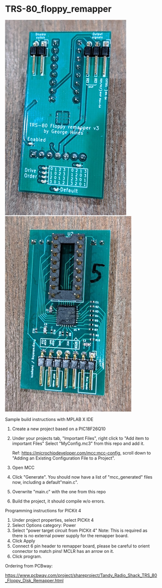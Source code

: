 # TRS-80_floppy_remapper

![front of board](/images/front-v3.jpg)![back of board](/images/back-v3.jpg)

Sample build instructions with MPLAB X IDE

1. Create a new project based on a PIC18F26Q10
2. Under your projects tab, "Important Files", right click to "Add item to important Files"
   Select "MyConfig.mc3" from this repo and add it.
   
   Ref: https://microchipdeveloper.com/mcc:mcc-config, scroll down
   to "Adding an Existing Configuration File to a Project".
   
3. Open MCC
4. Click "Generate".  You should now have a list of "mcc_generated" files now, including
   a default"main.c".
5. Overwrite "main.c" with the one from this repo
6. Build the project, it should compile w/o errors.

Programming instructions for PICKit 4

1. Under project properties, select PICKit 4
2. Select Options category: Power
3. Select "power target circuit from PICKit 4"
   Note: This is required as there is no external power supply for the remapper board.
4. Click Apply
5. Connect 6 pin header to remapper board, please be careful to orient
   connector to match pins!  MCLR has an arrow on it.
6. Click program.

Ordering from PCBway:

https://www.pcbway.com/project/shareproject/Tandy_Radio_Shack_TRS_80_Floppy_Disk_Remapper.html

